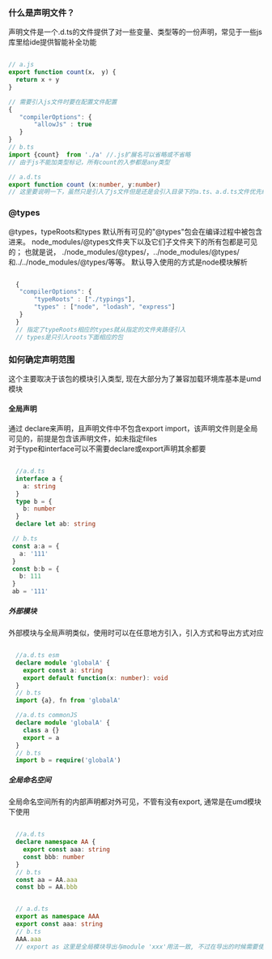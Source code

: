 ### 什么是声明文件？
声明文件是一个.d.ts的文件提供了对一些变量、类型等的一份声明，常见于一些js库里给ide提供智能补全功能

```typescript

// a.js
export function count(x， y) {
  return x + y
}

// 需要引入js文件时要在配置文件配置
{
   "compilerOptions": {
       "allowJs" : true
   }
}
// b.ts
import {count}  from './a' //.js扩展名可以省略或不省略
// 由于js不能加类型标记，所有count的入参都是any类型

// a.d.ts
export function count (x:number, y:number)
// 这里要说明一下，虽然只是引入了js文件但是还是会引入目录下的a.ts、a.d.ts文件优先级a.ts最高

```

### @types
@types，typeRoots和types
默认所有可见的"@types"包会在编译过程中被包含进来。 node_modules/@types文件夹下以及它们子文件夹下的所有包都是可见的； 也就是说， ./node_modules/@types/，../node_modules/@types/和../../node_modules/@types/等等。
默认导入使用的方式是node模块解析

```typescript

  {
   "compilerOptions": {
       "typeRoots" : ["./typings"],
       "types" : ["node", "lodash", "express"]
   }
  }
  // 指定了typeRoots相应的types就从指定的文件夹路径引入
  // types是只引入roots下面相应的包

```

### 如何确定声明范围
这个主要取决于该包的模块引入类型, 现在大部分为了兼容加载环境库基本是umd模块
#### 全局声明 
通过 declare来声明，且声明文件中不包含export import，该声明文件则是全局可见的，前提是包含该声明文件，如未指定files  
对于type和interface可以不需要declare或export声明其余都要

```typescript

  //a.d.ts
  interface a {
    a: string
  }
  type b = {
    b: number
  }
  declare let ab: string

 // b.ts
 const a:a = {
   a: '111'
 } 
 const b:b = {
   b: 111
 }
 ab = '111'
```

##### 外部模块 
外部模块与全局声明类似，使用时可以在任意地方引入，引入方式和导出方式对应

```typescript

  //a.d.ts esm
  declare module 'globalA' {
    export const a: string
    export default function(x: number): void
  }
  // b.ts
  import {a}, fn from 'globalA'

  //a.d.ts commonJS
  declare module 'globalA' {
    class a {}
    export = a
  }
  // b.ts
  import b = require('globalA')
```

##### 全局命名空间 
全局命名空间所有的内部声明都对外可见，不管有没有export, 通常是在umd模块下使用

```typescript

  //a.d.ts
  declare namespace AA {
    export const aaa: string
    const bbb: number
  }
  // b.ts
  const aa = AA.aaa
  const bb = AA.bbb


  // a.d.ts
  export as namespace AAA 
  export const aaa: string
  // b.ts
  AAA.aaa
  // export as 这里是全局模块导出与module 'xxx'用法一致, 不过在导出的时候需要使用export 其他接口
```